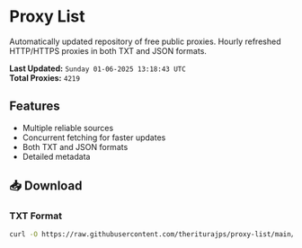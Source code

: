 # Proxy List

Automatically updated repository of free public proxies. Hourly refreshed HTTP/HTTPS proxies in both TXT and JSON formats.

**Last Updated:** `Sunday 01-06-2025 13:18:43 UTC`  
**Total Proxies:** `4219`

## Features
- Multiple reliable sources
- Concurrent fetching for faster updates
- Both TXT and JSON formats
- Detailed metadata

## 📥 Download

### TXT Format
```bash
curl -O https://raw.githubusercontent.com/theriturajps/proxy-list/main/proxies.txt